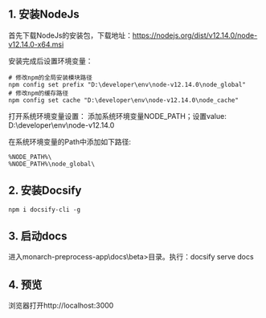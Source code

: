 ## 1. 安装NodeJs

首先下载NodeJs的安装包，下载地址：https://nodejs.org/dist/v12.14.0/node-v12.14.0-x64.msi

安装完成后设置环境变量：

```
# 修改npm的全局安装模块路径
npm config set prefix "D:\developer\env\node-v12.14.0\node_global"
# 修改npm的缓存路径
npm config set cache "D:\developer\env\node-v12.14.0\node_cache"
```

打开系统环境变量设置：
添加系统环境变量NODE_PATH；设置value: D:\developer\env\node-v12.14.0

在系统环境变量的Path中添加如下路径:

```
%NODE_PATH%\
%NODE_PATH%\node_global\
```

## 2. 安装Docsify

```
npm i docsify-cli -g
```

## 3. 启动docs
进入monarch-preprocess-app\docs\beta>目录。执行：docsify serve docs

## 4. 预览
浏览器打开http://localhost:3000